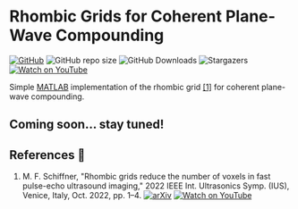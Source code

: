 # Rhombic Grids for Coherent Plane-Wave Compounding

<!-- shields -->
[![GitHub][license-shield]][license-url]
![GitHub repo size][size-shield]
![GitHub Downloads][downloads-shield]
![Stargazers][stars-shield]
[![Watch on YouTube](https://img.shields.io/youtube/views/T6dkazW5ZuM?label=YouTube)](https://www.youtube.com/watch?v=T6dkazW5ZuM)

[license-shield]: https://img.shields.io/github/license/mschiffn/rhombic_grids
[license-url]: https://github.com/mschiffn/rhombic_grids/COPYING
[size-shield]: https://img.shields.io/github/repo-size/mschiffn/rhombic_grids
[downloads-shield]: https://img.shields.io/github/downloads/mschiffn/rhombic_grids/total
[stars-shield]: https://img.shields.io/github/stars/mschiffn/rhombic_grids.svg

<!-- content -->
Simple
[MATLAB](https://mathworks.com/products/matlab.html) implementation of
the rhombic grid
[[1]](#SchiffnerIUS2022) for
coherent plane-wave compounding.

## Coming soon... stay tuned!

## References :notebook:

1. <a name="SchiffnerIUS2022"></a>
M. F. Schiffner,
"Rhombic grids reduce the number of voxels in fast pulse-echo ultrasound imaging,"
2022 IEEE Int. Ultrasonics Symp. (IUS), Venice, Italy, Oct. 2022, pp. 1–4.
[![arXiv](https://img.shields.io/badge/arXiv-2210.04818-b31b1b.svg)](https://arxiv.org/abs/2210.04818)
[![Watch on YouTube](https://img.shields.io/youtube/views/T6dkazW5ZuM?label=YouTube)](https://www.youtube.com/watch?v=T6dkazW5ZuM)
